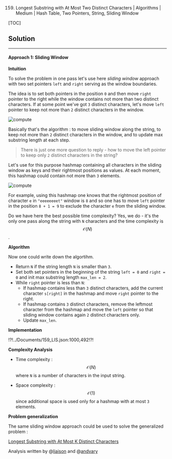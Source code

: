 159. Longest Substring with At Most Two Distinct Characters | Algorithms | Medium | Hash Table, Two Pointers, String, Sliding Window

[TOC]

## Solution

---

#### Approach 1: Sliding Window

**Intuition**

To solve the problem in one pass
let's use here _sliding window_ approach with two set pointers
`left` and `right` serving as the window boundaries.

The idea is to set both pointers in the position `0` and
then move `right` pointer to the right while the
window contains not more than two distinct characters. 
If at some point we've got `3` distinct characters,
let's move `left` pointer to keep not more than `2`
distinct characters in the window.

![compute](../Figures/159/sliding.png)

Basically that's the algorithm : to move sliding window along the string,
to keep not more than `2` distinct characters in the window, and
to update max substring length at each step.

> There is just one more question to reply - 
how to move the left pointer
to keep only `2` distinct characters in the string?

Let's use for this purpose hashmap containing all characters 
in the sliding window as keys and their rightmost positions 
as values. At each moment, this hashmap could contain 
not more than `3` elements.

![compute](../Figures/159/move_left.png)

For example, using this hashmap one knows that the rightmost position
of character `e` in `"eeeeeeeet"` window is `8` and so one has
to move `left` pointer in the position `8 + 1 = 9` to
exclude the character `e` from the sliding window.  

Do we have here the best possible time complexity?
Yes, we do - it's the only one pass along the string with 
`N` characters and the time complexity is $$\mathcal{O}(N)$$.

**Algorithm**

Now one could write down the algortihm.

- Return `N` if the string length `N` is smaller than `3`. 
- Set both set pointers in the beginning 
 of the string `left = 0` and `right = 0` and init max substring
 length `max_len = 2`.
- While `right` pointer is less than `N`:
    * If hashmap contains less than `3` distinct characters,
    add the current character `s[right]` in the hashmap and
    move `right` pointer to the right.
    * If hashmap contains `3` distinct characters,
    remove the leftmost character from the hashmap
    and move the `left` pointer so that sliding window contains
    again `2` distinct characters only.
    * Update `max_len`.

**Implementation**

!?!../Documents/159_LIS.json:1000,492!?!



**Complexity Analysis**

* Time complexity : $$\mathcal{O}(N)$$ where `N`
is a number of characters in the input string.
 
* Space complexity : $$\mathcal{O}(1)$$ since additional 
space is used only for a hashmap with at most `3` elements.

**Problem generalization**

The same sliding window approach could be used to solve 
the generalized problem :

[Longest Substring with At Most K Distinct Characters](https://leetcode.com/problems/longest-substring-with-at-most-k-distinct-characters/)

Analysis written by @[liaison](https://leetcode.com/liaison/)
and @[andvary](https://leetcode.com/andvary/)
